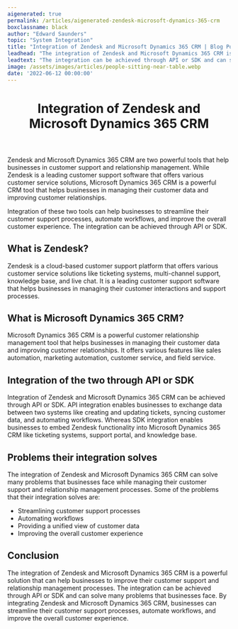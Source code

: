 ```yaml
---
aigenerated: true
permalink: /articles/aigenerated-zendesk-microsoft-dynamics-365-crm
boxclassname: black
author: "Edward Saunders"
topic: "System Integration"
title: "Integration of Zendesk and Microsoft Dynamics 365 CRM | Blog Post"
leadhead: "The integration of Zendesk and Microsoft Dynamics 365 CRM is a powerful solution that can help businesses to improve their customer support and relationship management processes"
leadtext: "The integration can be achieved through API or SDK and can solve many problems that businesses face. By integrating Zendesk and Microsoft Dynamics 365 CRM, businesses can streamline their customer support processes, automate workflows, and improve the overall customer experience."
image: /assets/images/articles/people-sitting-near-table.webp
date: '2022-06-12 00:00:00'
---
```

<div class="arttext">	<header>
		<h1>Integration of Zendesk and Microsoft Dynamics 365 CRM</h1>
	</header>
	<main>
		<p>Zendesk and Microsoft Dynamics 365 CRM are two powerful tools that help businesses in customer support and relationship management. While Zendesk is a leading customer support software that offers various customer service solutions, Microsoft Dynamics 365 CRM is a powerful CRM tool that helps businesses in managing their customer data and improving customer relationships. </p>
		<p>Integration of these two tools can help businesses to streamline their customer support processes, automate workflows, and improve the overall customer experience. The integration can be achieved through API or SDK. </p>
		<h2>What is Zendesk?</h2>
		<p>Zendesk is a cloud-based customer support platform that offers various customer service solutions like ticketing systems, multi-channel support, knowledge base, and live chat. It is a leading customer support software that helps businesses in managing their customer interactions and support processes. </p>
		<h2>What is Microsoft Dynamics 365 CRM?</h2>
		<p>Microsoft Dynamics 365 CRM is a powerful customer relationship management tool that helps businesses in managing their customer data and improving customer relationships. It offers various features like sales automation, marketing automation, customer service, and field service. </p>
		<h2>Integration of the two through API or SDK</h2>
		<p>Integration of Zendesk and Microsoft Dynamics 365 CRM can be achieved through API or SDK. API integration enables businesses to exchange data between two systems like creating and updating tickets, syncing customer data, and automating workflows. Whereas SDK integration enables businesses to embed Zendesk functionality into Microsoft Dynamics 365 CRM like ticketing systems, support portal, and knowledge base. </p>
		<h2>Problems their integration solves</h2>
		<p>The integration of Zendesk and Microsoft Dynamics 365 CRM can solve many problems that businesses face while managing their customer support and relationship management processes. Some of the problems that their integration solves are:</p>
		<ul>
			<li>Streamlining customer support processes</li>
			<li>Automating workflows</li>
			<li>Providing a unified view of customer data</li>
			<li>Improving the overall customer experience</li>
		</ul>
		<h2>Conclusion</h2>
		<p>The integration of Zendesk and Microsoft Dynamics 365 CRM is a powerful solution that can help businesses to improve their customer support and relationship management processes. The integration can be achieved through API or SDK and can solve many problems that businesses face. By integrating Zendesk and Microsoft Dynamics 365 CRM, businesses can streamline their customer support processes, automate workflows, and improve the overall customer experience.</p>
	</main>
</div>